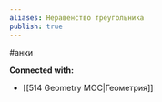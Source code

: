 ```yaml
---
aliases: Неравенство треугольника
publish: true
---
```

#анки















**Connected with:**
- [[514 Geometry MOC|Геометрия]]

